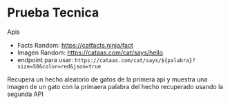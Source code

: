 # Prueba Tecnica

Apis

- Facts Random: https://catfacts.ninja/fact
- Imagen Random: https://cataas.com/cat/says/hello
- endpoint para usar: `https://cataas.com/cat/says/${palabra}?size=50&color=red&json=true`

Recupera un hecho aleatorio de gatos de la primera api y muestra una imagen de un gato con la primaera palabra del hecho recuperado usando la segunda API